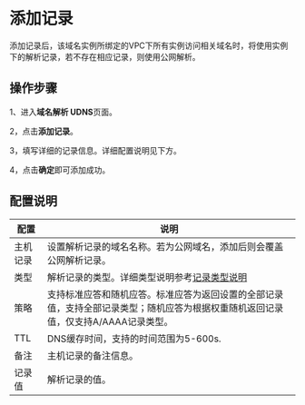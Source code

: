 # 添加记录

添加记录后，该域名实例所绑定的VPC下所有实例访问相关域名时，将使用实例下的解析记录，若不存在相应记录，则使用公网解析。

## 操作步骤

1、进入**域名解析 UDNS**页面。

2，点击**添加记录**。

3，填写详细的记录信息。详细配置说明见下方。

4，点击**确定**即可添加成功。

## 配置说明

|配置|说明|
|---|---|
|主机记录| 设置解析记录的域名名称。若为公网域名，添加后则会覆盖公网解析记录。|
|类型| 解析记录的类型。详细类型说明参考[记录类型说明](https://docs.ucloud.cn/udns/fast/rrtype)  |
|策略| 支持标准应答和随机应答。标准应答为返回设置的全部记录值，支持全部记录类型；随机应答为根据权重随机返回记录值，仅支持A/AAAA记录类型。|
|TTL| DNS缓存时间，支持的时间范围为5-600s. |
|备注| 主机记录的备注信息。 |
|记录值|解析记录的值。|

